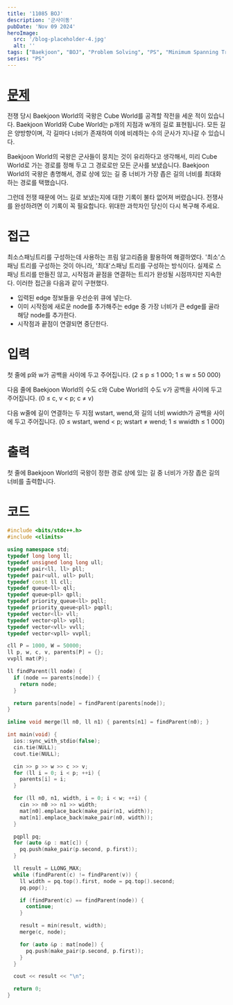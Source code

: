 ```yaml
---
title: '11085 BOJ'
description: '군사이동'
pubDate: 'Nov 09 2024'
heroImage: 
  src: '/blog-placeholder-4.jpg'
  alt: ''
tags: ["Baekjoon", "BOJ", "Problem Solving", "PS", "Minimum Spanning Tree", "MST", "Disjoint Set"]
series: "PS"
---
```


# [문제](https://www.acmicpc.net/problem/11085)
전쟁 당시 Baekjoon World의 국왕은 Cube World를 공격할 작전을 세운 적이 있습니다. Baekjoon World와 Cube World는 p개의 지점과 w개의 길로 표현됩니다. 모든 길은 양방향이며, 각 길마다 너비가 존재하여 이에 비례하는 수의 군사가 지나갈 수 있습니다.

Baekjoon World의 국왕은 군사들이 뭉치는 것이 유리하다고 생각해서, 미리 Cube World로 가는 경로를 정해 두고 그 경로로만 모든 군사를 보냈습니다. Baekjoon World의 국왕은 총명해서, 경로 상에 있는 길 중 너비가 가장 좁은 길의 너비를 최대화하는 경로를 택했습니다.

그런데 전쟁 때문에 어느 길로 보냈는지에 대한 기록이 불타 없어져 버렸습니다. 전쟁사를 완성하려면 이 기록이 꼭 필요합니다. 위대한 과학자인 당신이 다시 복구해 주세요.

# 접근
최소스패닝트리를 구성하는데 사용하는 프림 알고리즘을 활용하여 해결하였다. '최소'스패닝 트리를 구성하는 것이 아니라, '최대'스패닝 트리를 구성하는 방식이다. 실제로 스패닝 트리를 만들진 않고, 시작점과 끝점을 연결하는 트리가 완성될 시점까지만 지속한다. 이러한 접근을 다음과 같이 구현했다.
* 입력된 edge 정보들을 우선순위 큐에 넣는다.
* 이미 시작점에 새로운 node를 추가해주는 edge 중 가장 너비가 큰 edge를 골라 해당 node를 추가한다.
* 시작점과 끝점이 연결되면 중단한다.

# 입력
첫 줄에 p와 w가 공백을 사이에 두고 주어집니다. (2 ≤ p ≤ 1 000; 1 ≤ w ≤ 50 000)

다음 줄에 Baekjoon World의 수도 c와 Cube World의 수도 v가 공백을 사이에 두고 주어집니다. (0 ≤ c, v < p; c ≠ v)

다음 w줄에 길이 연결하는 두 지점 wstart, wend,와 길의 너비 wwidth가 공백을 사이에 두고 주어집니다. (0 ≤ wstart, wend < p; wstart ≠ wend; 1 ≤ wwidth ≤ 1 000)

# 출력
첫 줄에 Baekjoon World의 국왕이 정한 경로 상에 있는 길 중 너비가 가장 좁은 길의 너비를 출력합니다.

# 코드
```cpp
#include <bits/stdc++.h>
#include <climits>

using namespace std;
typedef long long ll;
typedef unsigned long long ull;
typedef pair<ll, ll> pll;
typedef pair<ull, ull> pull;
typedef const ll cll;
typedef queue<ll> qll;
typedef queue<pll> qpll;
typedef priority_queue<ll> pqll;
typedef priority_queue<pll> pqpll;
typedef vector<ll> vll;
typedef vector<pll> vpll;
typedef vector<vll> vvll;
typedef vector<vpll> vvpll;

cll P = 1000, W = 50000;
ll p, w, c, v, parents[P] = {};
vvpll mat(P);

ll findParent(ll node) {
  if (node == parents[node]) {
    return node;
  }

  return parents[node] = findParent(parents[node]);
}

inline void merge(ll n0, ll n1) { parents[n1] = findParent(n0); }

int main(void) {
  ios::sync_with_stdio(false);
  cin.tie(NULL);
  cout.tie(NULL);

  cin >> p >> w >> c >> v;
  for (ll i = 0; i < p; ++i) {
    parents[i] = i;
  }

  for (ll n0, n1, width, i = 0; i < w; ++i) {
    cin >> n0 >> n1 >> width;
    mat[n0].emplace_back(make_pair(n1, width));
    mat[n1].emplace_back(make_pair(n0, width));
  }

  pqpll pq;
  for (auto &p : mat[c]) {
    pq.push(make_pair(p.second, p.first));
  }

  ll result = LLONG_MAX;
  while (findParent(c) != findParent(v)) {
    ll width = pq.top().first, node = pq.top().second;
    pq.pop();

    if (findParent(c) == findParent(node)) {
      continue;
    }

    result = min(result, width);
    merge(c, node);

    for (auto &p : mat[node]) {
      pq.push(make_pair(p.second, p.first));
    }
  }

  cout << result << "\n";

  return 0;
}
```